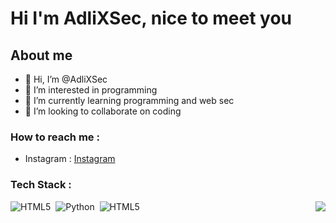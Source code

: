 # Hi I'm AdliXSec, nice to meet you

## About me

- 👋 Hi, I’m @AdliXSec
- 👀 I’m interested in programming
- 🌱 I’m currently learning programming and web sec
- 💞️ I’m looking to collaborate on coding

### How to reach me :
- Instagram : [Instagram](https://instagram.com/naufalsyaa._)

### Tech Stack :
<img src="https://raw.githubusercontent.com/vitasha10/vitasha10/master/assets/Night-Coding.gif" align="right">

![HTML5](https://img.shields.io/badge/HTML5-%231141f?style=flat&logo=html5&logoColor=%23E34F26)&nbsp;
![Python](https://img.shields.io/badge/Python-%231141f?style=flat&logo=python&logoColor=%23F7DF1E)&nbsp;
![HTML5](https://img.shields.io/badge/HTML5-%231141f?style=flat&logo=html5&logoColor=%23E34F26)&nbsp;
<!---
AdliXSec/AdliXSec is a ✨ special ✨ repository because its `README.md` (this file) appears on your GitHub profile.
You can click the Preview link to take a look at your changes.
--->

